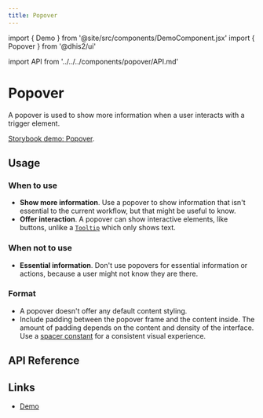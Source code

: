 ```yaml
---
title: Popover
---
```


import { Demo } from '@site/src/components/DemoComponent.jsx'
import { Popover } from '@dhis2/ui'

import API from '../../../components/popover/API.md'

# Popover

A popover is used to show more information when a user interacts with a trigger element.

<Demo>
    <p><a href="/demo/?path=/story/popover--default" target="_blank">Storybook demo: Popover</a>.</p> 
</Demo>

## Usage

### When to use

-   **Show more information**. Use a popover to show information that isn't essential to the current workflow, but that might be useful to know.
-   **Offer interaction**. A popover can show interactive elements, like buttons, unlike a [`Tooltip`](tooltip.md) which only shows text.

### When not to use

-   **Essential information**. Don't use popovers for essential information or actions, because a user might not know they are there.

### Format

-   A popover doesn't offer any default content styling.
-   Include padding between the popover frame and the content inside. The amount of padding depends on the content and density of the interface. Use a [spacer constant](../utilities/constants.md) for a consistent visual experience.

## API Reference

<API />

## Links

-   <a href="/demo/?path=/story/popover--default" target="_blank">Demo</a>
